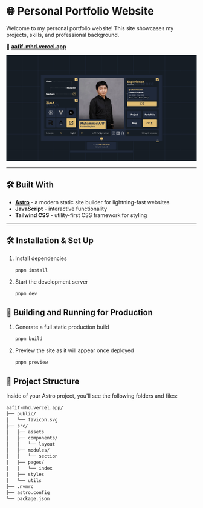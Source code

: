 # 🌐 Personal Portfolio Website

Welcome to my personal portfolio website! This site showcases my projects, skills, and professional background.

🔗 **[aafif-mhd.vercel.app](https://aafif-mhd.vercel.app/)**

![aafif-mhd.vercel.app](./public/aafif-mhd.png)

---

## 🛠 Built With

- **[Astro](https://astro.build/)** - a modern static site builder for lightning-fast websites
- **JavaScript** - interactive functionality
- **Tailwind CSS** - utility-first CSS framework for styling

---

## 🛠 Installation & Set Up

1. Install dependencies

   ```sh
   pnpm install
   ```

2. Start the development server

   ```sh
   pnpm dev
   ```

## 🧞 Building and Running for Production

1. Generate a full static production build

   ```sh
   pnpm build
   ```

1. Preview the site as it will appear once deployed

   ```sh
   pnpm preview
   ```

## 🚀 Project Structure

Inside of your Astro project, you'll see the following folders and files:

```text
aafif-mhd.vercel.app/
├── public/
│   └── favicon.svg
├── src/
│   ├── assets
│   ├── components/
│   │   └── layout
│   ├── modules/
│   │   └── section
│   ├── pages/
│   │   └── index
│   ├── styles
│   └── utils
├── .nvmrc
├── astro.config
└── package.json
```
